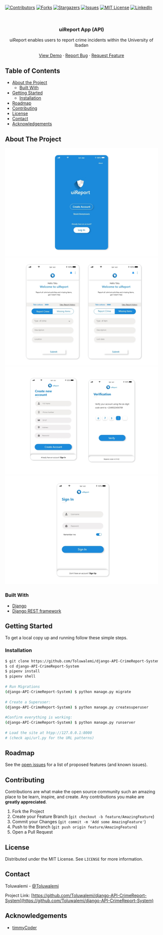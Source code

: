 [![Contributors][contributors-shield]][contributors-url]
[![Forks][forks-shield]][forks-url]
[![Stargazers][stars-shield]][stars-url]
[![Issues][issues-shield]][issues-url]
[![MIT License][license-shield]][license-url]
[![LinkedIn][linkedin-shield]][linkedin-url]



<!-- PROJECT LOGO -->
<br />
<p align="center">
  <h3 align="center">uiReport App (API)</h3>

  <p align="center">
    uiReport enables users to report crime incidents within the University of Ibadan
    <br />
    <br />
    <a href="https://github.com/timmyCoder/UiReport">View Demo</a>
    ·
    <a href="https://github.com/Toluwalemi/django-API-CrimeReport-System/issues">Report Bug</a>
    ·
    <a href="https://github.com/Toluwalemi/django-API-CrimeReport-System/issues">Request Feature</a>
  </p>
</p>



<!-- TABLE OF CONTENTS -->
## Table of Contents

* [About the Project](#about-the-project)
  * [Built With](#built-with)
* [Getting Started](#getting-started)  
  * [Installation](#installation)
* [Roadmap](#roadmap)
* [Contributing](#contributing)
* [License](#license)
* [Contact](#contact)
* [Acknowledgements](#acknowledgements)



<!-- ABOUT THE PROJECT -->
## About The Project

[![Product Name Screen Shot][product-screenshot]]()
[![Product Name Screen Shot][product-screenshot1]]()
[![Product Name Screen Shot][product-screenshot2]]()
[![Product Name Screen Shot][product-screenshot3]]()


### Built With

* [Django](https://www.djangoproject.com/)
* [Django REST framework](https://www.django-rest-framework.org/)



<!-- GETTING STARTED -->
## Getting Started

To get a local copy up and running follow these simple steps.

### Installation
 
```sh
$ git clone https://github.com/Toluwalemi/django-API-CrimeReport-System.git
$ cd django-API-CrimeReport-System
$ pipenv install
$ pipenv shell

# Run Migrations
(django-API-CrimeReport-System) $ python manage.py migrate

# Create a Superuser:
(django-API-CrimeReport-System) $ python manage.py createsuperuser

#Confirm everything is working:
(django-API-CrimeReport-System) $ python manage.py runserver

# Load the site at htpp://127.0.0.1:8000
# (check api/url.py for the URL patterns)
```


<!-- ROADMAP -->
## Roadmap

See the [open issues](https://github.com/Toluwalemi/django-API-CrimeReport-System/issues) for a list of proposed features (and known issues).



<!-- CONTRIBUTING -->
## Contributing

Contributions are what make the open source community such an amazing place to be learn, inspire, and create. Any contributions you make are **greatly appreciated**.

1. Fork the Project
2. Create your Feature Branch (`git checkout -b feature/AmazingFeature`)
3. Commit your Changes (`git commit -m 'Add some AmazingFeature'`)
4. Push to the Branch (`git push origin feature/AmazingFeature`)
5. Open a Pull Request



<!-- LICENSE -->
## License

Distributed under the MIT License. See `LICENSE` for more information.



<!-- CONTACT -->
## Contact

Toluwalemi - [@Toluwalemi](https://twitter.com/toluwalemi)

Project Link: [https://github.com/Toluwalemi/django-API-CrimeReport-System](https://github.com/Toluwalemi/django-API-CrimeReport-System)



<!-- ACKNOWLEDGEMENTS -->
## Acknowledgements

* [timmyCoder](https://github.com/timmyCoder)





<!-- MARKDOWN LINKS & IMAGES -->
<!-- https://www.markdownguide.org/basic-syntax/#reference-style-links -->
[contributors-shield]: https://img.shields.io/github/contributors/othneildrew/Best-README-Template.svg?style=flat-square
[contributors-url]: https://github.com/Toluwalemi/django-API-CrimeReport-System/graphs/contributors
[forks-shield]: https://img.shields.io/github/forks/othneildrew/Best-README-Template.svg?style=flat-square
[forks-url]: https://github.com/Toluwalemi/django-API-CrimeReport-System/network/members
[stars-shield]: https://img.shields.io/github/stars/othneildrew/Best-README-Template.svg?style=flat-square
[stars-url]: https://github.com/Toluwalemi/django-API-CrimeReport-System/stargazers
[issues-shield]: https://img.shields.io/github/issues/othneildrew/Best-README-Template.svg?style=flat-square
[issues-url]: https://github.com/Toluwalemi/django-API-CrimeReport-System/issues
[license-shield]: https://img.shields.io/github/license/othneildrew/Best-README-Template.svg?style=flat-square
[license-url]: https://github.com/othneildrew/Best-README-Template/blob/master/LICENSE.txt
[linkedin-shield]: https://img.shields.io/badge/-LinkedIn-black.svg?style=flat-square&logo=linkedin&colorB=555
[linkedin-url]: https://linkedin.com/in/toluwalemi
[product-screenshot]: static/reportlanding.jpg
[product-screenshot1]: static/reportdashboard.jpg
[product-screenshot2]: static/reportsignup.jpg
[product-screenshot3]: static/reportsignin.jpg
